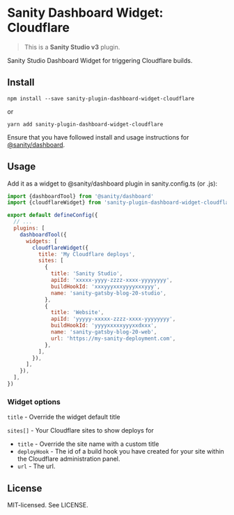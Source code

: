 # Sanity Dashboard Widget: Cloudflare

> This is a **Sanity Studio v3** plugin.

Sanity Studio Dashboard Widget for triggering Cloudflare builds.

## Install

```
npm install --save sanity-plugin-dashboard-widget-cloudflare
```

or

```
yarn add sanity-plugin-dashboard-widget-cloudflare
```

Ensure that you have followed install and usage instructions for [@sanity/dashboard](https://github.com/sanity-io/dashboard).

## Usage

Add it as a widget to @sanity/dashboard plugin in sanity.config.ts (or .js):

```js
import {dashboardTool} from '@sanity/dashboard'
import {cloudflareWidget} from 'sanity-plugin-dashboard-widget-cloudflare'

export default defineConfig({
  // ...
  plugins: [
    dashboardTool({
      widgets: [
        cloudflareWidget({
          title: 'My Cloudflare deploys',
          sites: [
            {
              title: 'Sanity Studio',
              apiId: 'xxxxx-yyyy-zzzz-xxxx-yyyyyyyy',
              buildHookId: 'xxxyyyxxxyyyyxxxyyy',
              name: 'sanity-gatsby-blog-20-studio',
            },
            {
              title: 'Website',
              apiId: 'yyyyy-xxxxx-zzzz-xxxx-yyyyyyyy',
              buildHookId: 'yyyyxxxxxyyyxxdxxx',
              name: 'sanity-gatsby-blog-20-web',
              url: 'https://my-sanity-deployment.com',
            },
          ],
        }),
      ],
    }),
  ],
})
```

### Widget options

`title` - Override the widget default title

`sites[]` - Your Cloudflare sites to show deploys for

- `title` - Override the site name with a custom title
- `deployHook` - The id of a build hook you have created for your site within the Cloudflare administration panel.
- `url` - The url.

## License

MIT-licensed. See LICENSE.